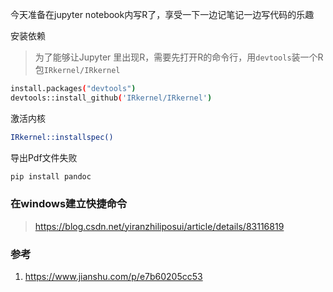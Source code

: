今天准备在jupyter notebook内写R了，享受一下一边记笔记一边写代码的乐趣

安装依赖

> 为了能够让Jupyter 里出现R，需要先打开R的命令行，用`devtools`装一个R包`IRkernel/IRkernel`

```bash
install.packages("devtools")
devtools::install_github('IRkernel/IRkernel')
```

激活内核

```bash
IRkernel::installspec()
```

导出Pdf文件失败

```bash
pip install pandoc
```



### 在windows建立快捷命令

> https://blog.csdn.net/yiranzhiliposui/article/details/83116819



### 参考

1. https://www.jianshu.com/p/e7b60205cc53

